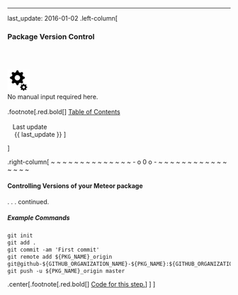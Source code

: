 ---
last_update: 2016-01-02
 .left-column[
  ### Package Version Control
  <br /><br /><div class='input_type_indicator'><img src='./fragments/loader.png' /><br />No manual input required here.</div><br />
.footnote[.red.bold[] [
Table of Contents](./)
<br />
<br />&nbsp; &nbsp;Last update
<br />&nbsp; &nbsp; {{ last_update  }}
]
<!-- H -->]
.right-column[
~ ~ ~ ~ ~ ~ ~ ~ ~ ~ ~ ~ ~ ~ - o 0 o - ~ ~ ~ ~ ~ ~ ~ ~ ~ ~ ~ ~ ~ ~ ~ ~

#### Controlling Versions of your Meteor package
. . . continued.

##### Example Commands
```terminal
git init
git add .
git commit -am 'First commit'
git remote add ${PKG_NAME}_origin git@github-${GITHUB_ORGANIZATION_NAME}-${PKG_NAME}:${GITHUB_ORGANIZATION_NAME}/${PKG_NAME}.git
git push -u ${PKG_NAME}_origin master
```

<!-- B -->
.center[.footnote[.red.bold[] <a href="https://github.com/martinhbramwell/Meteor-CI-Tutorial/blob/master/Tutorial03_UnitTestAPackage/UnitTestAPackage_functions.sh#L164" target="_blank">Code for this step.</a>] ]
]
